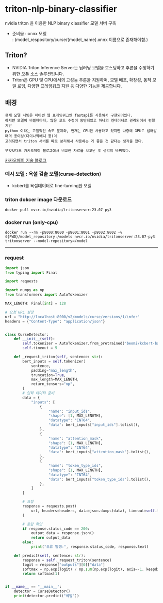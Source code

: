 # triton-nlp-binary-classifier
nvidia triton 을 이용한 NLP binary classifier 모델 서버 구축
 - 준비물 : onnx 모델 <br>
   : (model_respository/curse/{model_name}.onnx 이름으로 존재해야함.)

## Triton?
 - NVIDIA Triton Inference Server는 딥러닝 모델을 호스팅하고 추론을 수행하기 위한 오픈 소스 솔루션입니다.
 - Triton은 GPU 및 CPU에서의 고성능 추론을 지원하며, 모델 배포, 확장성, 동적 모델 로딩, 다양한 프레임워크 지원 등 다양한 기능을 제공합니다.

## 배경
~~~
현재 모델 서빙은 파이썬 웹 프레임워크인 fastapi를 사용해서 구현되어있다.
하지만 모델이 바뀔때마다, 많은 코드 수정이 동반되었고 하나의 컨테이너로 관리되어서 편했지만
python 이라는 고질적인 속도 문제와, 현재는 CPU만 사용하고 있지만 나중에 GPU로 넘어갈때의 용이성(다이나믹배치 등)이
고려되면서 triton 서버를 따로 분리해서 사용하는 게 좋을 것 같다는 생각을 했다.

무엇보다도 카카오페이 블로그에서 비교한 자료를 보고난 후 생각이 바뀌었다.
~~~
[카카오페이 기술 블로그](https://tech.kakaopay.com/post/model-serving-framework/)

### 예시 모델 : 욕설 검출 모델(curse-detection)
 - kcbert를 욕설데이터로 fine-turning한 모델

### triton dokcer image 다운로드
```bash
docker pull nvcr.io/nvidia/tritonserver:23.07-py3
```

### docker run (only-cpu)
```
docker run --rm -p8000:8000 -p8001:8001 -p8002:8002 -v ${PWD}/model_repository:/models nvcr.io/nvidia/tritonserver:23.07-py3 tritonserver --model-repository=/model
```

***

### request
```python
import json
from typing import Final

import requests

import numpy as np
from transformers import AutoTokenizer

MAX_LENGTH: Final[int] = 128

# 요청 URL 설정
url = "http://localhost:8000/v2/models/curse/versions/1/infer"
headers = {"Content-Type": "application/json"}


class CurseDetector:
    def __init__(self):
        self.tokenizer = AutoTokenizer.from_pretrained("beomi/kcbert-base")
        self.timeout = 5

    def _request_triton(self, sentence: str):
        bert_inputs = self.tokenizer(
            sentence,
            padding="max_length",
            truncation=True,
            max_length=MAX_LENGTH,
            return_tensors="np",
        )
        # 입력 데이터 준비
        data = {
            "inputs": [
                {
                    "name": "input_ids",
                    "shape": [1, MAX_LENGTH],
                    "datatype": "INT64",
                    "data": bert_inputs["input_ids"].tolist(),
                },
                {
                    "name": "attention_mask",
                    "shape": [1, MAX_LENGTH],
                    "datatype": "INT64",
                    "data": bert_inputs["attention_mask"].tolist(),
                },
                {
                    "name": "token_type_ids",
                    "shape": [1, MAX_LENGTH],
                    "datatype": "INT64",
                    "data": bert_inputs["token_type_ids"].tolist(),
                },
            ]
        }

        # 요청
        response = requests.post(
            url, headers=headers, data=json.dumps(data), timeout=self.timeout
        )

        # 응답 확인
        if response.status_code == 200:
            output_data = response.json()
            return output_data
        else:
            print("오류 발생:", response.status_code, response.text)

    def predict(self, sentence: str):
        response = self._request_triton(sentence)
        logit = response["outputs"][0]["data"]
        softmax = np.exp(logit) / np.sum(np.exp(logit), axis=-1, keepdims=True)
        return softmax[1]


if __name__ == "__main__":
    detector = CurseDetector()
    print(detector.predict("씨발"))

```
